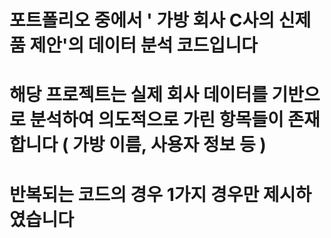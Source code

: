 # 포트폴리오 중에서 ' 가방 회사 C사의 신제품 제안'의 데이터 분석 코드입니다

# 해당 프로젝트는 실제 회사 데이터를 기반으로 분석하여 의도적으로 가린 항목들이 존재합니다 ( 가방 이름, 사용자 정보 등 )
# 반복되는 코드의 경우 1가지 경우만 제시하였습니다
